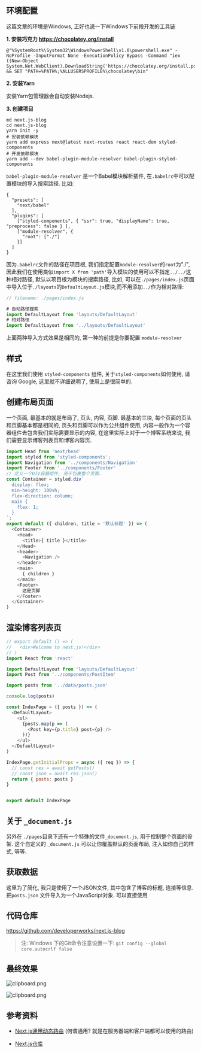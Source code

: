 ## 环境配置

这篇文章的环境是Windows, 正好也说一下Windows下前段开发的工具链

**1. 安装巧克力 https://chocolatey.org/install**

```
@"%SystemRoot%\System32\WindowsPowerShell\v1.0\powershell.exe" -NoProfile -InputFormat None -ExecutionPolicy Bypass -Command "iex ((New-Object System.Net.WebClient).DownloadString('https://chocolatey.org/install.ps1'))" && SET "PATH=%PATH%;%ALLUSERSPROFILE%\chocolatey\bin"
```

**2. 安装Yarn**

安装Yarn包管理器会自动安装Nodejs.

**3. 创建项目**

```
md next.js-blog
cd next.js-blog
yarn init -y
# 安装依赖模块
yarn add express next@latest next-routes react react-dom styled-components
# 开发依赖模块
yarn add --dev babel-plugin-module-resolver babel-plugin-styled-components
```

`babel-plugin-module-resolver` 是一个Babel模块解析插件, 在`.babelrc`中可以配置模块的导入搜索路径. 比如:

```
{
  "presets": [
    "next/babel"
  ],
  "plugins": [
    ["styled-components", { "ssr": true, "displayName": true, "preprocess": false } ],
    ["module-resolver", {
      "root": ["./"]
    }]
  ]
}
```

因为`.babelrc`文件的路径在项目根, 我们指定配置`module-resolver`的`root`为"./", 因此我们在使用类似`import X from 'path'`导入模块的使用可以不指定`../../`这种相对路径, 默认以项目根为模块的搜索路径, 比如, 可以在`./pages/index.js`页面中导入位于`./layouts`的`DefaultLayout.js`模块,而不用添加`../`作为相对路径:


```js
// filename: ./pages/index.js

# 自动路径搜索
import DefaultLayout from 'layouts/DefaultLayout'
# 相对路径
import DefaultLayout from '../layouts/DefaultLayout'
```

上面两种导入方式效果是相同的, 第一种的前提是你要配置 `module-resolver`

## 样式

在这里我们使用 `styled-components` 组件, 关于`styled-components`如何使用, 请咨询 Google, 这里就不详细说明了, 使用上是很简单的.


## 创建布局页面

一个页面, 最基本的就是布局了, 页头, 内容, 页脚. 最基本的三块, 每个页面的页头和页脚基本都是相同的, 页头和页脚可以作为公共组件使用, 内容一般作为一个容器组件去包含我们实际需要显示的内容, 在这里实际上对于一个博客系统来说, 我们需要显示博客列表页和博客内容页.

```js
import Head from 'next/head'
import styled from 'styled-components';
import Navigation from '../components/Navigation'
import Footer from '../components/Footer'
// 定义一个DIV容器组件, 用于包裹整个页面.
const Container = styled.div`
  display: flex;
  min-height: 100vh;
  flex-direction: column;
  main {
    flex: 1;
  }
`;
export default ({ children, title = '默认标题' }) => (
  <Container>
    <Head>
      <title>{ title }</title>
    </Head>
    <header>
      <Navigation />
    </header>
    <main>
      { children }
    </main>
    <Footer>
      这是页脚
    </Footer>
  </Container>
)

```

## 渲染博客列表页

```js
// export default () => (
//   <div>Welcome to next.js!</div>
// )
import React from 'react'

import DefaultLayout from 'layouts/DefaultLayout'
import Post from '../components/PostItem'

import posts from '../data/posts.json'

console.log(posts)

const IndexPage = ({ posts }) => (
  <DefaultLayout>
    <ul>
      {posts.map(p => (
        <Post key={p.title} post={p} />
      ))}
    </ul>
  </DefaultLayout>
)

IndexPage.getInitialProps = async ({ req }) => {
  // const res = await getPosts()
  // const json = await res.json()
  return { posts: posts }
}


export default IndexPage
```

## 关于 `_document.js`

另外在 `./pages`目录下还有一个特殊的文件`_document.js`, 用于控制整个页面的骨架. 这个自定义的 `_document.js` 可以让你覆盖默认的页面布局, 注入如你自己的样式, 等等.

## 获取数据

这里为了简化, 我只是使用了一个JSON文件, 其中包含了博客的标题, 连接等信息. 把`posts.json` 文件导入为一个JavaScript对象. 可以直接使用

## 代码仓库

https://github.com/developerworks/next.js-blog

> 注:
> Windows 下的Git命令注意设置一下: `git config --global core.autocrlf false`

## 最终效果

![clipboard.png](https://segmentfault.com/img/bVTh1f)

![clipboard.png](https://segmentfault.com/img/bVTh1h)

## 参考资料

- [Next.js通用动态路由][1] (何谓通用? 就是在服务器端和客户端都可以使用的路由)
- [Next.js仓库][2]


  [1]: https://github.com/fridays/next-routes
  [2]: https://github.com/zeit/next.js
